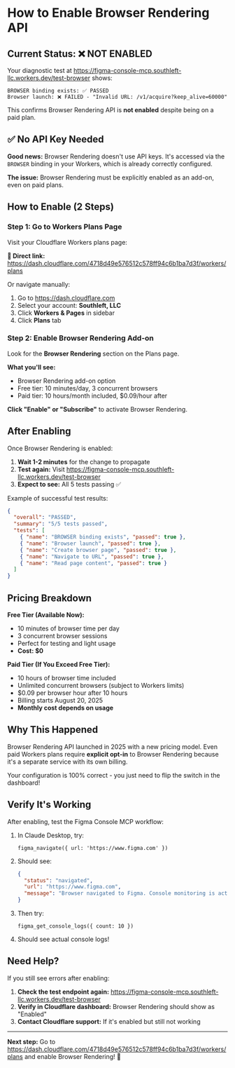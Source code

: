 # How to Enable Browser Rendering API

## Current Status: ❌ NOT ENABLED

Your diagnostic test at https://figma-console-mcp.southleft-llc.workers.dev/test-browser shows:

```
BROWSER binding exists: ✅ PASSED
Browser launch: ❌ FAILED - "Invalid URL: /v1/acquire?keep_alive=60000"
```

This confirms Browser Rendering API is **not enabled** despite being on a paid plan.

## ✅ No API Key Needed

**Good news:** Browser Rendering doesn't use API keys. It's accessed via the `BROWSER` binding in your Workers, which is already correctly configured.

**The issue:** Browser Rendering must be explicitly enabled as an add-on, even on paid plans.

## How to Enable (2 Steps)

### Step 1: Go to Workers Plans Page

Visit your Cloudflare Workers plans page:

**🔗 Direct link:**
https://dash.cloudflare.com/4718d49e576512c578ff94c6b1ba7d3f/workers/plans

Or navigate manually:
1. Go to https://dash.cloudflare.com
2. Select your account: **Southleft, LLC**
3. Click **Workers & Pages** in sidebar
4. Click **Plans** tab

### Step 2: Enable Browser Rendering Add-on

Look for the **Browser Rendering** section on the Plans page.

**What you'll see:**
- Browser Rendering add-on option
- Free tier: 10 minutes/day, 3 concurrent browsers
- Paid tier: 10 hours/month included, $0.09/hour after

**Click "Enable" or "Subscribe"** to activate Browser Rendering.

## After Enabling

Once Browser Rendering is enabled:

1. **Wait 1-2 minutes** for the change to propagate
2. **Test again:** Visit https://figma-console-mcp.southleft-llc.workers.dev/test-browser
3. **Expect to see:** All 5 tests passing ✅

Example of successful test results:
```json
{
  "overall": "PASSED",
  "summary": "5/5 tests passed",
  "tests": [
    { "name": "BROWSER binding exists", "passed": true },
    { "name": "Browser launch", "passed": true },
    { "name": "Create browser page", "passed": true },
    { "name": "Navigate to URL", "passed": true },
    { "name": "Read page content", "passed": true }
  ]
}
```

## Pricing Breakdown

**Free Tier (Available Now):**
- 10 minutes of browser time per day
- 3 concurrent browser sessions
- Perfect for testing and light usage
- **Cost: $0**

**Paid Tier (If You Exceed Free Tier):**
- 10 hours of browser time included
- Unlimited concurrent browsers (subject to Workers limits)
- $0.09 per browser hour after 10 hours
- Billing starts August 20, 2025
- **Monthly cost depends on usage**

## Why This Happened

Browser Rendering API launched in 2025 with a new pricing model. Even paid Workers plans require **explicit opt-in** to Browser Rendering because it's a separate service with its own billing.

Your configuration is 100% correct - you just need to flip the switch in the dashboard!

## Verify It's Working

After enabling, test the Figma Console MCP workflow:

1. In Claude Desktop, try:
   ```
   figma_navigate({ url: 'https://www.figma.com' })
   ```

2. Should see:
   ```json
   {
     "status": "navigated",
     "url": "https://www.figma.com",
     "message": "Browser navigated to Figma. Console monitoring is active."
   }
   ```

3. Then try:
   ```
   figma_get_console_logs({ count: 10 })
   ```

4. Should see actual console logs!

## Need Help?

If you still see errors after enabling:

1. **Check the test endpoint again:** https://figma-console-mcp.southleft-llc.workers.dev/test-browser
2. **Verify in Cloudflare dashboard:** Browser Rendering should show as "Enabled"
3. **Contact Cloudflare support:** If it's enabled but still not working

---

**Next step:** Go to https://dash.cloudflare.com/4718d49e576512c578ff94c6b1ba7d3f/workers/plans and enable Browser Rendering! 🚀
